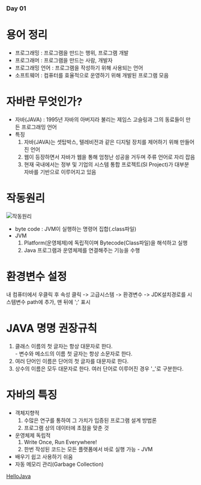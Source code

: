### Day 01

# 용어 정리
  - 프로그래밍 : 프로그램을 만드는 행위, 프로그램 개발  
  - 프로그래머 : 프로그램을 만드는 사람, 개발자  
  - 프로그래밍 언어 : 프로그램을 작성하기 위해 사용되는 언어  
  - 소프트웨어 : 컴퓨터를 효율적으로 운영하기 위해 개발된 프로그램 모음  
  
# 자바란 무엇인가?
  - 자바(JAVA) : 1995년 자바의 아버지라 불리는 제임스 고슬링과 그의 동료들이 만든 프로그래밍 언어  
  - 특징  
     1. 자바(JAVA)는 셋탑박스, 텔레비전과 같은 디지털 장치를 제어하기 위해 만들어진 언어  
     2. 웹이 등장하면서 자바가 웹을 통해 엄청난 성공을 거두며 주류 언어로 자리 잡음  
     3. 현재 국내에서는 정부 및 기업의 시스템 통합 프로젝트(SI Project)가 대부분 자바를 기반으로 이루어지고 있음  
     
# 작동원리
![작동원리](https://user-images.githubusercontent.com/68003227/103624204-8de3fd00-4f7c-11eb-943c-89abf66aab5e.png)  

  - byte code : JVM이 실행하는 명령어 집합(.class파일)  
  - JVM  
     1. Platform(운영체제)에 독립적이며 Bytecode(Class파일)을 해석하고 실행  
     2. Java 프로그램과 운영체제를 연결해주는 기능을 수행  

# 환경변수 설정  
내 컴퓨터에서 우클릭 후 속성 클릭 -> 고급시스템 -> 환경변수 -> JDK설치경로를 시스템변수 path에 추가, 맨 뒤에 ';' 표시  

# JAVA 명명 권장규칙  
  1. 클래스 이름의 첫 글자는 항상 대문자로 한다.  
    - 변수와 메소드의 이름 첫 글자는 항상 소문자로 한다.  
  2. 여러 단어인 이름은 단어의 첫 글자를 대문자로 한다.  
  3. 상수의 이름은 모두 대문자로 한다. 여러 단어로 이루어진 경우 '_'로 구분한다.  
  
# 자바의 특징  
  - 객체지향적  
    1. 수많은 연구를 통하여 그 가치가 입증된 프로그램 설계 방법론  
    2. 프로그램 상의 데이터에 초점을 맞춘 것  
  - 운영체제 독립적  
    1. Write Once, Run Everywhere!  
    2. 한번 작성된 코드는 모든 플랫폼에서 바로 실행 가능 - JVM
  - 배우기 쉽고 사용하기 쉬움  
  - 자동 메모리 관리(Garbage Collection)  
  
  [HelloJava](https://github.com/icici0093/KH_Study/blob/main/HelloJava.java)
